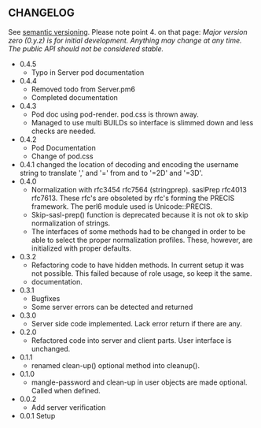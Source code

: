 ## CHANGELOG

See [semantic versioning](http://semver.org/). Please note point 4. on
that page: *Major version zero (0.y.z) is for initial development. Anything may
change at any time. The public API should not be considered stable.*

* 0.4.5
  * Typo in Server pod documentation
* 0.4.4
  * Removed todo from Server.pm6
  * Completed documentation
* 0.4.3
  * Pod doc using pod-render. pod.css is thrown away.
  * Managed to use multi BUILDs so interface is slimmed down and less checks are needed.
* 0.4.2
  * Pod Documentation
  * Change of pod.css
* 0.4.1
  changed the location of decoding and encoding the username string to translate
  ',' and '=' from and to '=2D' and '=3D'.
* 0.4.0
  * Normalization with rfc3454 rfc7564 (stringprep). saslPrep rfc4013 rfc7613. These rfc's are obsoleted by rfc's forming the PRECIS framework. The perl6 module used is Unicode::PRECIS.
  * Skip-sasl-prep() function is deprecated because it is not ok to skip normalization of strings.
  * The interfaces of some methods had to be changed in order to be able to select the proper normalization profiles. These, however, are initialized with proper defaults.
* 0.3.2
  * Refactoring code to have hidden methods. In current setup it was not possible. This failed because of role usage, so keep it the same.
  * documentation.
* 0.3.1
  * Bugfixes
  * Some server errors can be detected and returned
* 0.3.0
  * Server side code implemented. Lack error return if there are any.
* 0.2.0
  * Refactored code into server and client parts. User interface is unchanged.
* 0.1.1
  * renamed clean-up() optional method into cleanup().
* 0.1.0
  * mangle-password and clean-up in user objects are made optional. Called when defined.
* 0.0.2
  * Add server verification
* 0.0.1 Setup
